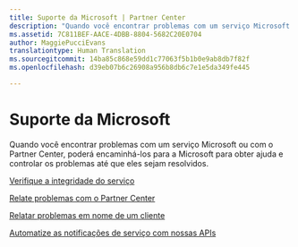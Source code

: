 ```yaml
---
title: Suporte da Microsoft | Partner Center
description: "Quando você encontrar problemas com um serviço Microsoft ou com o Partner Center, poderá encaminhá-los para a Microsoft para obter ajuda e controlar os problemas até que eles sejam resolvidos."
ms.assetid: 7C811BEF-AACE-4DBB-8804-5682C20E0704
author: MaggiePucciEvans
translationtype: Human Translation
ms.sourcegitcommit: 14ba85c868e59dd1c77063f5b1b0e9ab8db7f82f
ms.openlocfilehash: d39eb07b6c26908a956b8db6c7e1e5da349fe445

---
```


# Suporte da Microsoft


Quando você encontrar problemas com um serviço Microsoft ou com o Partner Center, poderá encaminhá-los para a Microsoft para obter ajuda e controlar os problemas até que eles sejam resolvidos.

[Verifique a integridade do serviço](check-service-health.md)

[Relate problemas com o Partner Center](report-problems-with-partner-center.md)

[Relatar problemas em nome de um cliente](report-problems-on-behalf-of-a-customer.md)

[Automatize as notificações de serviço com nossas APIs](get-automated-service-notifications-with-our-apis.md)

 

 






<!--HONumber=Nov16_HO4-->


